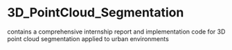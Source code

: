 # 3D_PointCloud_Segmentation
contains a comprehensive internship report and implementation code for 3D point cloud segmentation applied to urban environments
